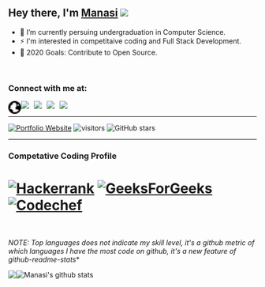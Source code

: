 ## Hey there, I'm [Manasi][website] <img src="https://raw.githubusercontent.com/MartinHeinz/MartinHeinz/master/wave.gif" width="30px">

- 🔭 I’m currently persuing undergraduation in Computer Science.
- ⚡ I'm interested in competitaive coding and Full Stack Development.
- 🥅 2020 Goals: Contribute to Open Source.
<br />

### Connect with me at:

[<img align="left"  width="26px" src="https://raw.githubusercontent.com/iconic/open-iconic/master/svg/globe.svg" />][website]
[<img align="left"  width="26px" src="https://cdn.jsdelivr.net/npm/simple-icons@v3/icons/linkedin.svg" />][linkedin]
[<img align="left" width="26px" src="https://cdn.jsdelivr.net/npm/simple-icons@3.4.0/icons/gmail.svg" />][mail]
[<img align="left" width="26px" src="https://cdn.jsdelivr.net/npm/simple-icons@3.4.0/icons/github.svg" />][github]
[<img align="left" width="26px" src="https://cdn.jsdelivr.net/npm/simple-icons@v3/icons/instagram.svg" />][instagram]

<br />

 ----
 
[![Portfolio Website](https://img.shields.io/badge/Portfolio%20website-yellow)](https://wadermanasi.github.io/portfolio/)  ![visitors](https://visitor-badge.laobi.icu/badge?page_id=WaderManasi.visitor-badge)   ![GitHub stars](https://img.shields.io/github/stars/WaderManasi/WaderManasi?style=social)  

---


### Competative Coding Profile


 # [![Hackerrank](https://img.shields.io/badge/-Hackerrank-00b300?style=flat&labelColor=00b300&logo=hackerrank&logoColor=white)](https://www.hackerrank.com/manasiwader?hr_r=1)  [![GeeksForGeeks](https://img.shields.io/badge/-GeeksForGeeks-006600?style=flat&labelColor=#006600&logo=Geeksforgeeks&logoColor=white)](https://auth.geeksforgeeks.org/user/manasi_wader/practice/) [![Codechef](https://img.shields.io/badge/-Codechef-6b6b47?style=flat&labelColor=6b6b47&logo=Codechef&logoColor=white)](https://www.codechef.com/users/manasiw)
 
 
 <br />

*NOTE: Top languages does not indicate my skill level, it's a github metric of which languages I have the most code on github, it's a new feature of github-readme-stats**


![Manasi's github stats](https://github-readme-stats.vercel.app/api?username=WaderManasi&show_icons=true&theme=highcontrast&align=right&show_owner=true&include_all_commits=true&cache_seconds=1800)
<a href="https://github.com/wadermanasi/github-readme-stats">
  <img align="left" src="https://github-readme-stats.vercel.app/api/top-langs/?username=Wadermanasi&layout=compact&title_color=fff&text_color=ebebe0&bg_color=151515" />
</a>


[website]: https://wadermanasi.github.io/portfolio/
[instagram]: https://www.instagram.com/wmanasi_art06/
[linkedin]: https://www.linkedin.com/in/manasi-wader-2455a0197/
[github]: https://github.com/WaderManasi/
[mail]: manasiwader@gmail.com
